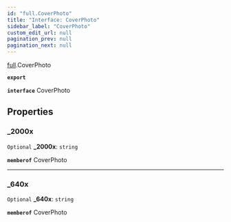 ```yaml
---
id: "full.CoverPhoto"
title: "Interface: CoverPhoto"
sidebar_label: "CoverPhoto"
custom_edit_url: null
pagination_prev: null
pagination_next: null
---
```


[full](../namespaces/full.md).CoverPhoto

**`export`**

**`interface`** CoverPhoto

## Properties

### \_2000x

 `Optional` **\_2000x**: `string`

**`memberof`** CoverPhoto

___

### \_640x

 `Optional` **\_640x**: `string`

**`memberof`** CoverPhoto

